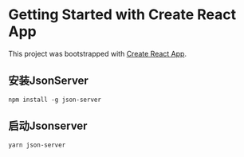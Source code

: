 # Getting Started with Create React App

This project was bootstrapped with [Create React App](https://github.com/facebook/create-react-app).

## 安装JsonServer
`npm install -g json-server`

## 启动Jsonserver
`yarn json-server`
